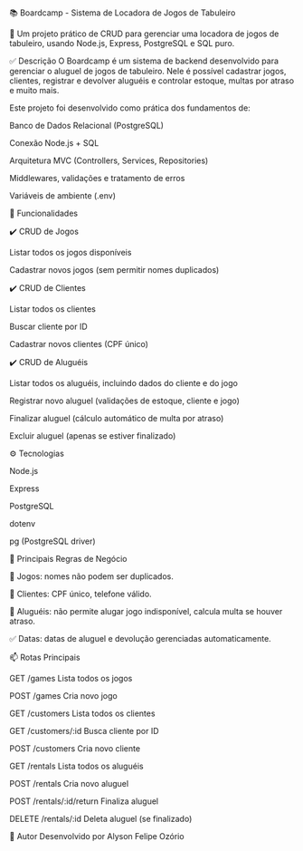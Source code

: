 📚 Boardcamp - Sistema de Locadora de Jogos de Tabuleiro

🎲 Um projeto prático de CRUD para gerenciar uma locadora de jogos de tabuleiro, usando Node.js, Express, PostgreSQL e SQL puro.

✅ Descrição
O Boardcamp é um sistema de backend desenvolvido para gerenciar o aluguel de jogos de tabuleiro.
Nele é possível cadastrar jogos, clientes, registrar e devolver aluguéis e controlar estoque, multas por atraso e muito mais.

Este projeto foi desenvolvido como prática dos fundamentos de:

Banco de Dados Relacional (PostgreSQL)

Conexão Node.js + SQL

Arquitetura MVC (Controllers, Services, Repositories)

Middlewares, validações e tratamento de erros

Variáveis de ambiente (.env)

🚦 Funcionalidades

✔️ CRUD de Jogos

Listar todos os jogos disponíveis

Cadastrar novos jogos (sem permitir nomes duplicados)

✔️ CRUD de Clientes

Listar todos os clientes

Buscar cliente por ID

Cadastrar novos clientes (CPF único)

✔️ CRUD de Aluguéis

Listar todos os aluguéis, incluindo dados do cliente e do jogo

Registrar novo aluguel (validações de estoque, cliente e jogo)

Finalizar aluguel (cálculo automático de multa por atraso)

Excluir aluguel (apenas se estiver finalizado)

⚙️ Tecnologias

Node.js

Express

PostgreSQL

dotenv

pg (PostgreSQL driver)


🔑 Principais Regras de Negócio

🚫 Jogos: nomes não podem ser duplicados.

🚫 Clientes: CPF único, telefone válido.

🚫 Aluguéis: não permite alugar jogo indisponível, calcula multa se houver atraso.

✅ Datas: datas de aluguel e devolução gerenciadas automaticamente.


📫 Rotas Principais

GET	/games	Lista todos os jogos

POST	/games	Cria novo jogo

GET	/customers	Lista todos os clientes

GET	/customers/:id	Busca cliente por ID

POST	/customers	Cria novo cliente

GET	/rentals	Lista todos os aluguéis

POST	/rentals	Cria novo aluguel

POST	/rentals/:id/return	Finaliza aluguel

DELETE	/rentals/:id	Deleta aluguel (se finalizado)


🚀 Autor
Desenvolvido por Alyson Felipe Ozório
